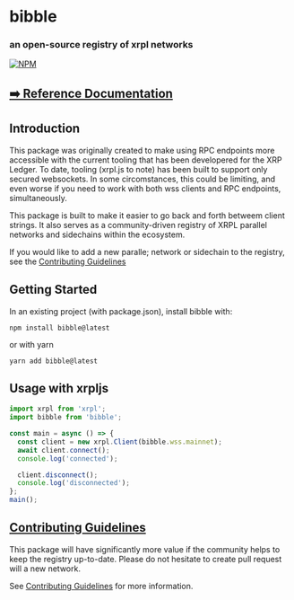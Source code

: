 # bibble

### an open-source registry of xrpl networks

[![NPM](https://nodei.co/npm/xrpl.png)](https://www.npmjs.com/package/bibble)

## [➡️ Reference Documentation](https://bibbleso.github.io/bibble/)

## Introduction

This package was originally created to make using RPC endpoints more accessible with the current tooling that has been developered for the XRP Ledger. To date, tooling (xrpl.js to note) has been built to support only secured websockets. In some circomstances, this could be limiting, and even worse if you need to work with both wss clients and RPC endpoints, simultaneously.

This package is built to make it easier to go back and forth betweem client strings. It also serves as a community-driven registry of XRPL parallel networks and sidechains within the ecosystem.

If you would like to add a new paralle; network or sidechain to the registry, see the [Contributing Guidelines](https://github.com/bibbleso/bibble/blob/main/packages/xrpl-networks/CONTRIBUTING.md)

## Getting Started

In an existing project (with package.json), install bibble with:

```
npm install bibble@latest
```

or with yarn

```
yarn add bibble@latest
```

## Usage with xrpljs

```ts
import xrpl from 'xrpl';
import bibble from 'bibble';

const main = async () => {
  const client = new xrpl.Client(bibble.wss.mainnet);
  await client.connect();
  console.log('connected');

  client.disconnect();
  console.log('disconnected');
};
main();
```

## [Contributing Guidelines](https://github.com/bibbleso/bibble/blob/main/packages/xrpl-networks/CONTRIBUTING.md)

This package will have significantly more value if the community helps to keep the registry up-to-date. Please do not hesitate to create pull request will a new network.

See [Contributing Guidelines](https://github.com/bibbleso/bibble/blob/main/packages/xrpl-networks/CONTRIBUTING.md) for more information.

